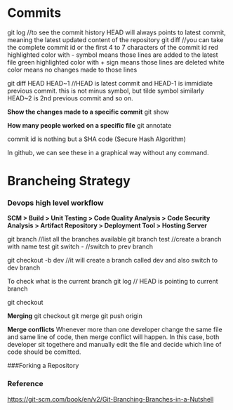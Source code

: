 # Commits
git log //to see the commit history
HEAD will always points to latest commit, meaning the latest updated content of the repository
git diff <commit id1> <commit id2> //you can take the complete commit id or the first 4 to 7 characters of the commit id
  red highlighted color with - symbol means those lines are added to the latest file
  green highlighted color with + sign means those lines are deleted
  white color means no changes made to those lines

git diff HEAD HEAD~1 //HEAD is latest commit and HEAD-1 is immidiate previous commit. this is not minus symbol, but tilde symbol
similarly HEAD~2 is 2nd previous commit and so on.

**Show the changes made to a specific commit**
git show <commit id>

**How many people worked on a specific file**
git annotate <filename>

commit id is nothing but a SHA code (Secure Hash Algorithm)

In github, we can see these in a graphical way without any command.

# Brancheing Strategy
### Devops high level workflow
**SCM > Build > Unit Testing > Code Quality Analysis > Code Security Analysis > Artifact Repository > Deployment Tool > Hosting Server**

git branch //list all the branches available
git branch test //create a branch with name test
git switch - //switch to prev branch

git checkout -b dev //it will create a branch called dev and also switch to dev branch

To check what is the current branch
git log // HEAD is pointing to current branch

git checkout <branch name>

**Merging**
git checkout <destination branch name>
git merge <source branch name>
git push origin <destination branch>

**Merge conflicts**
Whenever more than one developer change the same file and same line of code, then merge conflict will happen.
In this case, both developer sit togethere and manually edit the file and decide which line of code should be comitted.

###Forking a Repository


### Reference
https://git-scm.com/book/en/v2/Git-Branching-Branches-in-a-Nutshell


